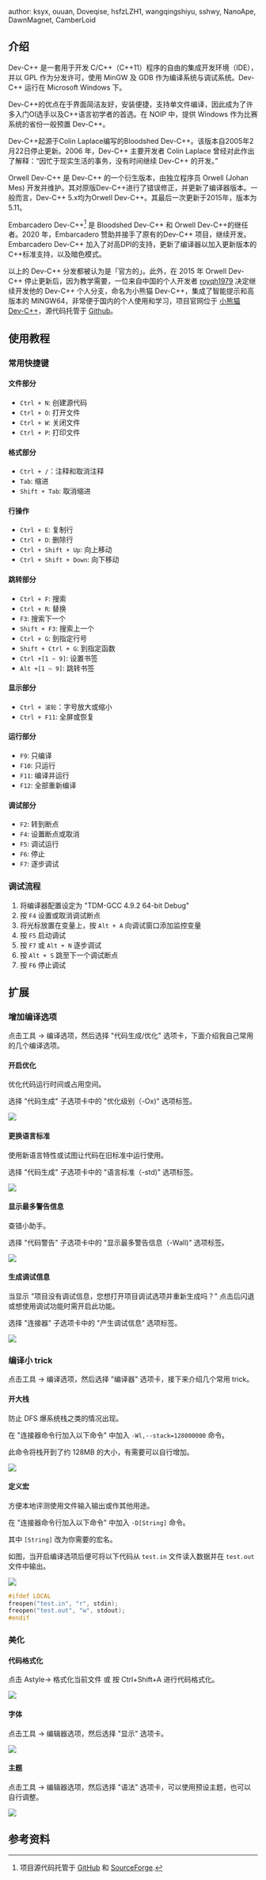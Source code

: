 author: ksyx, ouuan, Doveqise, hsfzLZH1, wangqingshiyu, sshwy, NanoApe, DawnMagnet, CamberLoid

## 介绍

Dev-C++ 是一套用于开发 C/C++（C++11）程序的自由的集成开发环境（IDE），并以 GPL 作为分发许可，使用 MinGW 及 GDB 作为编译系统与调试系统。Dev-C++ 运行在 Microsoft Windows 下。

Dev-C++的优点在于界面简洁友好，安装便捷，支持单文件编译，因此成为了许多入门OI选手以及C++语言初学者的首选。在 NOIP 中，提供 Windows 作为比赛系统的省份一般预置 Dev-C++。

Dev-C++起源于Colin Laplace编写的Bloodshed Dev-C++。该版本自2005年2月22日停止更新。2006 年，Dev-C++ 主要开发者 Colin Laplace 曾经对此作出了解释：“因忙于现实生活的事务，没有时间继续 Dev-C++ 的开发。”

Orwell Dev-C++ 是 Dev-C++ 的一个衍生版本，由独立程序员 Orwell (Johan Mes) 开发并维护。其对原版Dev-C++进行了错误修正，并更新了编译器版本。一般而言，Dev-C++ 5.x均为Orwell Dev-C++。其最后一次更新于2015年，版本为5.11。

Embarcadero Dev-C++[^ref1] 是 Bloodshed Dev-C++ 和 Orwell Dev-C++的继任者。2020 年，Embarcadero 赞助并接手了原有的Dev-C++ 项目，继续开发。Embarcadero Dev-C++ 加入了对高DPI的支持，更新了编译器以加入更新版本的C++标准支持，以及暗色模式。

以上的 Dev-C++ 分发都被认为是「官方的」。此外，在 2015 年 Orwell Dev-C++ 停止更新后，因为教学需要，一位来自中国的个人开发者 [royqh1979](https://github.com/royqh1979) 决定继续开发他的 Dev-C++ 个人分支，命名为小熊猫 Dev-C++，集成了智能提示和高版本的 MINGW64，非常便于国内的个人使用和学习，项目官网位于 [小熊猫 Dev-C++](https://royqh.net/devcpp/download)，源代码托管于 [Github](https://github.com/royqh1979/Dev-Cpp)。

## 使用教程

### 常用快捷键

#### 文件部分

- `Ctrl + N`: 创建源代码
- `Ctrl + O`: 打开文件
- `Ctrl + W`: 关闭文件
- `Ctrl + P`: 打印文件

#### 格式部分

- `Ctrl + /`：注释和取消注释
- `Tab`: 缩进
- `Shift + Tab`: 取消缩进

#### 行操作

- `Ctrl + E`: 复制行
- `Ctrl + D`: 删除行
- `Ctrl + Shift + Up`: 向上移动
- `Ctrl + Shift + Down`: 向下移动

#### 跳转部分

- `Ctrl + F`: 搜索
- `Ctrl + R`: 替换
- `F3`: 搜索下一个
- `Shift + F3`: 搜索上一个
- `Ctrl + G`: 到指定行号
- `Shift + Ctrl + G`: 到指定函数
- `Ctrl +[1 ~ 9]`: 设置书签
- `Alt +[1 ~ 9]`: 跳转书签

#### 显示部分

- `Ctrl + 滚轮`：字号放大或缩小
- `Ctrl + F11`: 全屏或恢复

#### 运行部分

- `F9`: 只编译
- `F10`: 只运行
- `F11`: 编译并运行
- `F12`: 全部重新编译

#### 调试部分

- `F2`: 转到断点
- `F4`: 设置断点或取消
- `F5`: 调试运行
- `F6`: 停止
- `F7`: 逐步调试

### 调试流程

1. 将编译器配置设定为 "TDM-GCC 4.9.2 64-bit Debug"
2. 按 `F4` 设置或取消调试断点
3. 将光标放置在变量上，按 `Alt + A` 向调试窗口添加监控变量
4. 按 `F5` 启动调试
5. 按 `F7` 或 `Alt + N` 逐步调试
6. 按 `Alt + S` 跳至下一个调试断点
7. 按 `F6` 停止调试

## 扩展

### 增加编译选项

点击工具 -> 编译选项，然后选择 "代码生成/优化" 选项卡，下面介绍我自己常用的几个编译选项。

#### 开启优化

优化代码运行时间或占用空间。

选择 "代码生成" 子选项卡中的 "优化级别（-Ox)" 选项标签。

![](./images/Dev-C++-11.png)

#### 更换语言标准

使用新语言特性或试图让代码在旧标准中运行使用。

选择 "代码生成" 子选项卡中的 "语言标准（-std)" 选项标签。

![](./images/Dev-C++-12.png)

#### 显示最多警告信息

查错小助手。

选择 "代码警告" 子选项卡中的 "显示最多警告信息（-Wall)" 选项标签。

![](./images/Dev-C++-13.png)

#### 生成调试信息

当显示 "项目没有调试信息，您想打开项目调试选项并重新生成吗？" 点击后闪退或想使用调试功能时需开启此功能。

选择 "连接器" 子选项卡中的 "产生调试信息" 选项标签。

![](./images/Dev-C++-14.png)

### 编译小 trick

点击工具 -> 编译选项，然后选择 "编译器" 选项卡，接下来介绍几个常用 trick。

#### 开大栈

防止 DFS 爆系统栈之类的情况出现。

在 "连接器命令行加入以下命令" 中加入 `-Wl,--stack=128000000` 命令。

此命令将栈开到了约 128MB 的大小，有需要可以自行增加。

![](./images/Dev-C++-15.png)

#### 定义宏

方便本地评测使用文件输入输出或作其他用途。

在 "连接器命令行加入以下命令" 中加入 `-D[String]` 命令。

其中 `[String]` 改为你需要的宏名。

如图，当开启编译选项后便可将以下代码从 `test.in` 文件读入数据并在 `test.out` 文件中输出。

![](./images/Dev-C++-16.png)

```cpp
#ifdef LOCAL
freopen("test.in", "r", stdin);
freopen("test.out", "w", stdout);
#endif
```

### 美化

#### 代码格式化

点击 Astyle-> 格式化当前文件 或 按 Ctrl+Shift+A 进行代码格式化。

![](./images/Dev-C++-17.png)

#### 字体

点击工具 -> 编辑器选项，然后选择 "显示" 选项卡。

![](./images/Dev-C++-9.png)

#### 主题

点击工具 -> 编辑器选项，然后选择 "语法" 选项卡，可以使用预设主题，也可以自行调整。

![](./images/Dev-C++-10.png)

## 参考资料

[^ref1]: 项目源代码托管于 [GitHub](https://github.com/Embarcadero/Dev-Cpp) 和 [SourceForge](https://sourceforge.net/projects/embarcadero-devcpp/).
